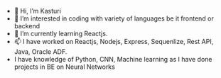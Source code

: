 - 👋 Hi, I’m Kasturi
- 👀 I’m interested in coding with variety of languages be it frontend or backend
- 🌱 I’m currently learning Reactjs.
- 📫 I have worked on Reactjs, Nodejs, Express, Sequenlize, Rest API, Java, Oracle ADF.
- I have knowledge of Python, CNN, Machine learning as I have done projects in BE on Neural Networks


<!---
Kasturi26/Kasturi26 is a ✨ special ✨ repository because its `README.md` (this file) appears on your GitHub profile.
You can click the Preview link to take a look at your changes.
--->
